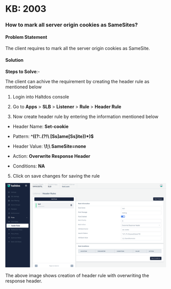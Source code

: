 # KB: 2003

### **How to mark all server origin cookies as SameSites?**

#### **Problem Statement**

The client requires to mark all the server origin cookies as SameSite.

#### **Solution**

**Steps to Solve**:-

The client can achive the requirement by creating the header rule as mentioned below

1. Login into Haltdos console

2. Go to **Apps** > **SLB** > **Listener** > **Rule** > **Header Rule**

3. Now create header rule by entering the information mentioned below

 - Header Name: **Set-cookie**

 - Pattern: **^((?:.(?!\ [Ss]ame[Ss]ite))*)$**

 - Header Value: **\1;\ SameSite=none**

 - Action: **Overwrite Response Header**

 - Conditions: **NA**

5. Click on save changes for saving the rule 

![header](/img/adc/kb/v2/header_kb_2003_1.png)

The above image shows creation of header rule with overwriting the response header.

